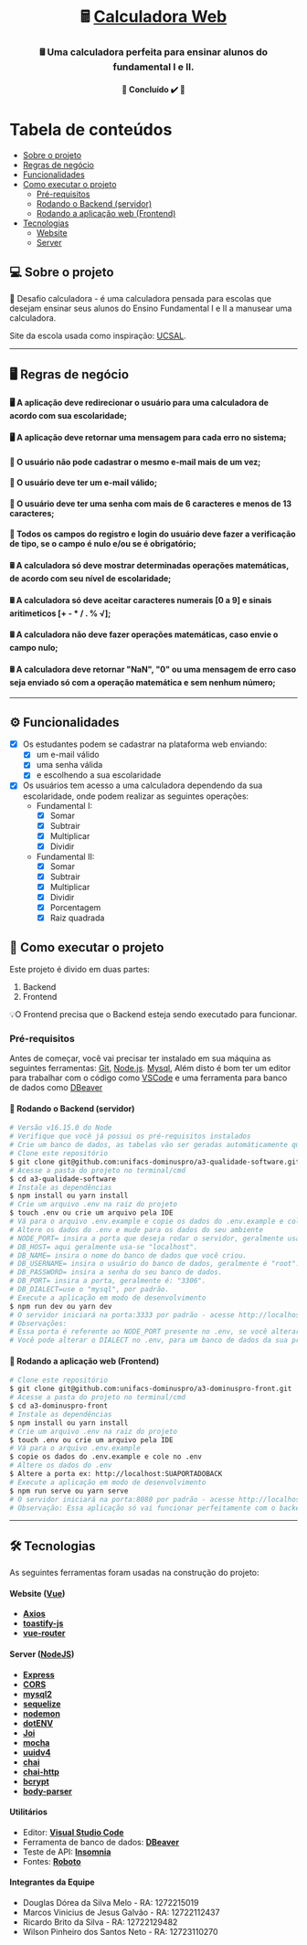 <h1 align="center">
     🖩 <a href="#" alt="site do ecoleta"> Calculadora Web </a>
</h1>

<h3 align="center">
    🖩 Uma calculadora perfeita para ensinar alunos do fundamental I e II.
</h3>

<h4 align="center">
	🚧   Concluído ✔️ 🚧
</h4>

Tabela de conteúdos
=================
<!--ts-->
   * [Sobre o projeto](#-sobre-o-projeto)
   * [Regras de negócio](#-regras-de-negocio)
   * [Funcionalidades](#-funcionalidades)
   * [Como executar o projeto](#-como-executar-o-projeto)
     * [Pré-requisitos](#pré-requisitos)
     * [Rodando o Backend (servidor)](#user-content--rodando-o-backend-servidor)
     * [Rodando a aplicação web (Frontend)](#user-content--rodando-a-aplicação-web-frontend)
   * [Tecnologias](#-tecnologias)
     * [Website](#user-content-website--react----typescript)
     * [Server](#user-content-server--nodejs----typescript)
<!--te-->


## 💻 Sobre o projeto

🏫 Desafio calculadora - é uma calculadora pensada para escolas que desejam ensinar seus alunos do Ensino Fundamental I e II a manusear uma calculadora.

Site da escola usada como inspiração: [UCSAL](https://ucsal.br/).

---

## 🖥️ Regras de negócio
#### 🖥️ A aplicação deve redirecionar o usuário para uma calculadora de acordo com sua escolaridade;
#### 🖥️ A aplicação deve retornar uma mensagem para cada erro no sistema; 
#### 🧍 O usuário não pode cadastrar o mesmo e-mail mais de um vez;
#### 🧍 O usuário deve ter um e-mail válido;
#### 🧍 O usuário deve ter uma senha com mais de 6 caracteres e menos de 13 caracteres;
#### 🧍 Todos os campos do registro e login do usuário deve fazer a verificação de tipo, se o campo é nulo e/ou se é obrigatório;
#### 🖩 A calculadora só deve mostrar determinadas operações matemáticas, de acordo com seu nível de escolaridade;
#### 🖩 A calculadora só deve aceitar caracteres numerais [0 a 9] e sinais aritimeticos [+ - * / . % √];
#### 🖩 A calculadora não deve fazer operações matemáticas, caso envie o campo nulo;
#### 🖩 A calculadora deve retornar "NaN", "0" ou uma mensagem de erro caso seja enviado só com a operação matemática e sem nenhum número; 
---

## ⚙️ Funcionalidades

- [x] Os estudantes podem se cadastrar na plataforma web enviando:
  - [x] um e-mail válido
  - [x] uma senha válida
  - [x] e escolhendo a sua escolaridade

- [x] Os usuários tem acesso a uma calculadora dependendo da sua escolaridade, onde podem realizar as seguintes operações:
  - Fundamental I:
    - [x] Somar
    - [x] Subtrair
    - [x] Multiplicar
    - [x] Dividir
  - Fundamental II:
    - [x] Somar
    - [x] Subtrair
    - [x] Multiplicar
    - [x] Dividir
    - [x] Porcentagem
    - [x] Raiz quadrada

## 🚀 Como executar o projeto

Este projeto é divido em duas partes:
1. Backend 
2. Frontend

💡O Frontend precisa que o Backend esteja sendo executado para funcionar.

### Pré-requisitos

Antes de começar, você vai precisar ter instalado em sua máquina as seguintes ferramentas:
[Git](https://git-scm.com), [Node.js](https://nodejs.org/en/). [Mysql](https://dev.mysql.com/downloads/installer/), Além disto é bom ter um editor para trabalhar com o código como [VSCode](https://code.visualstudio.com/) e uma ferramenta para banco de dados como [DBeaver](https://dbeaver.io/download/)

#### 🎲 Rodando o Backend (servidor)

```bash
# Versão v16.15.0 do Node
# Verifique que você já possui os pré-requisitos instalados
# Crie um banco de dados, as tabelas vão ser geradas automáticamente quando terminar todos esses passos
# Clone este repositório
$ git clone git@github.com:unifacs-dominuspro/a3-qualidade-software.git
# Acesse a pasta do projeto no terminal/cmd
$ cd a3-qualidade-software
# Instale as dependências
$ npm install ou yarn install
# Crie um arquivo .env na raiz do projeto
$ touch .env ou crie um arquivo pela IDE
# Vá para o arquivo .env.example e copie os dados do .env.example e cole no .env
# Altere os dados do .env e mude para os dados do seu ambiente
# NODE_PORT= insira a porta que deseja rodar o servidor, geralmente usa-se a "3000".
# DB_HOST= aqui geralmente usa-se "localhost".
# DB_NAME= insira o nome do banco de dados que você criou.
# DB_USERNAME= insira o usuário do banco de dados, geralmente é "root".
# DB_PASSWORD= insira a senha do seu banco de dados.
# DB_PORT= insira a porta, geralmente é: "3306".
# DB_DIALECT=use o "mysql", por padrão.
# Execute a aplicação em modo de desenvolvimento
$ npm run dev ou yarn dev
# O servidor iniciará na porta:3333 por padrão - acesse http://localhost:3333
# Observações: 
# Essa porta é referente ao NODE_PORT presente no .env, se você alterar, terá que mudar a porta "3333" para a que você definiu.
# Você pode alterar o DIALECT no .env, para um banco de dados da sua preferência... postgress, por exemplo... consulte a documentação do sequelize.
```

#### 🧭 Rodando a aplicação web (Frontend)

```bash
# Clone este repositório
$ git clone git@github.com:unifacs-dominuspro/a3-dominuspro-front.git
# Acesse a pasta do projeto no terminal/cmd
$ cd a3-dominuspro-front
# Instale as dependências
$ npm install ou yarn install
# Crie um arquivo .env na raiz do projeto
$ touch .env ou crie um arquivo pela IDE
# Vá para o arquivo .env.example
$ copie os dados do .env.example e cole no .env
# Altere os dados do .env 
$ Altere a porta ex: http://localhost:SUAPORTADOBACK
# Execute a aplicação em modo de desenvolvimento
$ npm run serve ou yarn serve
# O servidor iniciará na porta:8080 por padrão - acesse http://localhost:8080
# Observação: Essa aplicação só vai funcionar perfeitamente com o backend em node rodando em paralelo, ou seja, ao mesmo tempo. 
```

---

## 🛠 Tecnologias

As seguintes ferramentas foram usadas na construção do projeto:

#### **Website**  ([Vue](https://vuejs.org/))

-   **[Axios](https://github.com/axios/axios)**
-   **[toastify-js](https://www.npmjs.com/package/toastify-js)**
-   **[vue-router](https://router.vuejs.org/)**

#### **Server**  ([NodeJS](https://nodejs.orgen/))

-   **[Express](https://expressjs.com/)**
-   **[CORS](https://expressjs.com/en/resources/middleware/cors.html)**
-   **[mysql2](https://github.com/mapbox/node-sqlite3)**
-   **[sequelize](https://sequelize.org/)**
-   **[nodemon](https://github.com/TypeStrong/ts-node)**
-   **[dotENV](https://github.com/motdotla/dotenv)**
-   **[Joi](https://github.com/hapijs/joi)**
-   **[mocha](https://mochajs.org/)**
-   **[uuidv4](https://www.npmjs.com/package/uuidv4)**
-   **[chai](https://www.chaijs.com/)**
-   **[chai-http](https://www.chaijs.com/plugins/chai-http/)**
-   **[bcrypt](https://www.npmjs.com/package/bcrypt)**
-   **[body-parser](https://www.npmjs.com/package/body-parser)**

#### **Utilitários**

-   Editor:  **[Visual Studio Code](https://code.visualstudio.com/)**
-   Ferramenta de banco de dados: **[DBeaver](https://dbeaver.io/)**
-   Teste de API:  **[Insomnia](https://insomnia.rest/)**
-   Fontes: **[Roboto](https://fonts.google.com/specimen/Roboto)**
  
#### **Integrantes da Equipe**

-   Douglas Dórea da Silva Melo - RA: 1272215019
-   Marcos Vinicius de Jesus Galvão - RA: 12722112437
-   Ricardo Brito da Silva - RA: 12722129482
-   Wilson Pinheiro dos Santos Neto - RA: 12723110270
